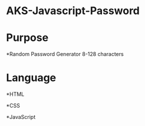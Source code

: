 # AKS-Javascript-Password

# Purpose

*Random Password Generator 8-128 characters

# Language

*HTML

*CSS

*JavaScript
